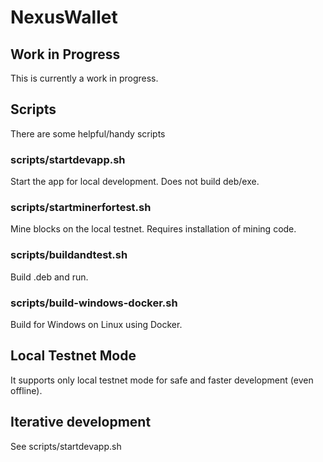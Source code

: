 # NexusWallet

## Work in Progress

This is currently a work in progress.

## Scripts

There are some helpful/handy scripts

### scripts/startdevapp.sh

Start the app for local development. Does not build deb/exe.

### scripts/startminerfortest.sh

Mine blocks on the local testnet. Requires installation of mining code.

### scripts/buildandtest.sh

Build .deb and run.

### scripts/build-windows-docker.sh

Build for Windows on Linux using Docker.

## Local Testnet Mode

It supports only local testnet mode for safe and faster development (even offline).

## Iterative development

See scripts/startdevapp.sh
